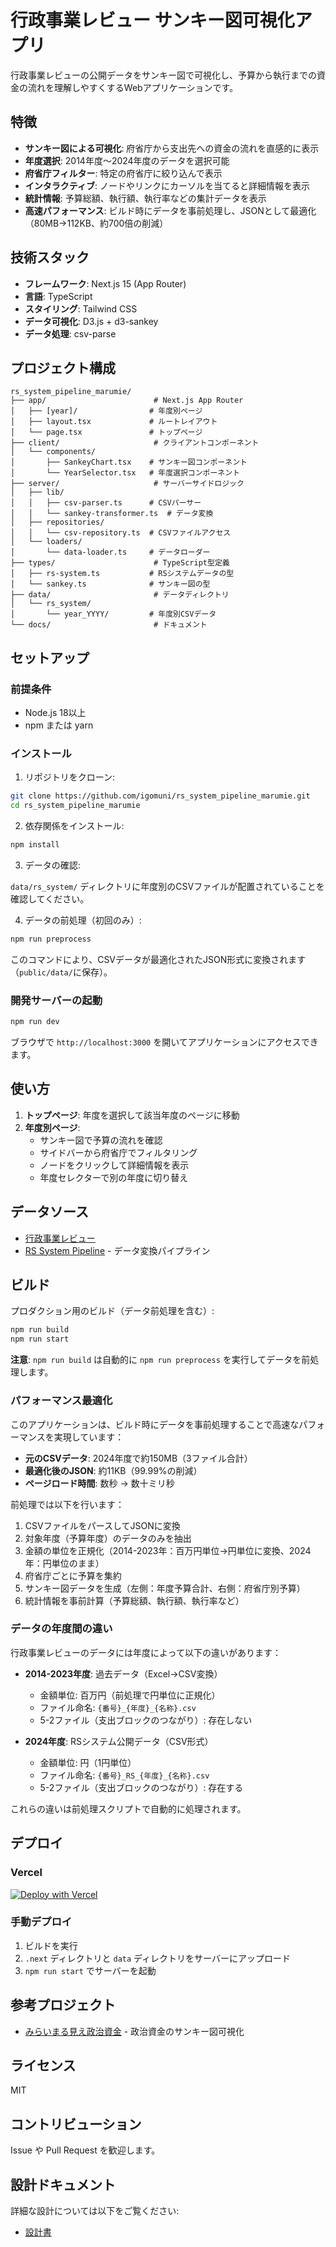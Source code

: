 # 行政事業レビュー サンキー図可視化アプリ

行政事業レビューの公開データをサンキー図で可視化し、予算から執行までの資金の流れを理解しやすくするWebアプリケーションです。

## 特徴

- **サンキー図による可視化**: 府省庁から支出先への資金の流れを直感的に表示
- **年度選択**: 2014年度〜2024年度のデータを選択可能
- **府省庁フィルター**: 特定の府省庁に絞り込んで表示
- **インタラクティブ**: ノードやリンクにカーソルを当てると詳細情報を表示
- **統計情報**: 予算総額、執行額、執行率などの集計データを表示
- **高速パフォーマンス**: ビルド時にデータを事前処理し、JSONとして最適化（80MB→112KB、約700倍の削減）

## 技術スタック

- **フレームワーク**: Next.js 15 (App Router)
- **言語**: TypeScript
- **スタイリング**: Tailwind CSS
- **データ可視化**: D3.js + d3-sankey
- **データ処理**: csv-parse

## プロジェクト構成

```
rs_system_pipeline_marumie/
├── app/                        # Next.js App Router
│   ├── [year]/                # 年度別ページ
│   ├── layout.tsx             # ルートレイアウト
│   └── page.tsx               # トップページ
├── client/                     # クライアントコンポーネント
│   └── components/
│       ├── SankeyChart.tsx    # サンキー図コンポーネント
│       └── YearSelector.tsx   # 年度選択コンポーネント
├── server/                     # サーバーサイドロジック
│   ├── lib/
│   │   ├── csv-parser.ts      # CSVパーサー
│   │   └── sankey-transformer.ts  # データ変換
│   ├── repositories/
│   │   └── csv-repository.ts  # CSVファイルアクセス
│   └── loaders/
│       └── data-loader.ts     # データローダー
├── types/                      # TypeScript型定義
│   ├── rs-system.ts           # RSシステムデータの型
│   └── sankey.ts              # サンキー図の型
├── data/                       # データディレクトリ
│   └── rs_system/
│       └── year_YYYY/         # 年度別CSVデータ
└── docs/                       # ドキュメント
```

## セットアップ

### 前提条件

- Node.js 18以上
- npm または yarn

### インストール

1. リポジトリをクローン:

```bash
git clone https://github.com/igomuni/rs_system_pipeline_marumie.git
cd rs_system_pipeline_marumie
```

2. 依存関係をインストール:

```bash
npm install
```

3. データの確認:

`data/rs_system/` ディレクトリに年度別のCSVファイルが配置されていることを確認してください。

4. データの前処理（初回のみ）:

```bash
npm run preprocess
```

このコマンドにより、CSVデータが最適化されたJSON形式に変換されます（`public/data/`に保存）。

### 開発サーバーの起動

```bash
npm run dev
```

ブラウザで `http://localhost:3000` を開いてアプリケーションにアクセスできます。

## 使い方

1. **トップページ**: 年度を選択して該当年度のページに移動
2. **年度別ページ**:
   - サンキー図で予算の流れを確認
   - サイドバーから府省庁でフィルタリング
   - ノードをクリックして詳細情報を表示
   - 年度セレクターで別の年度に切り替え

## データソース

- [行政事業レビュー](https://www.gyoukaku.go.jp/)
- [RS System Pipeline](https://github.com/igomuni/rs_system_pipeline) - データ変換パイプライン

## ビルド

プロダクション用のビルド（データ前処理を含む）:

```bash
npm run build
npm run start
```

**注意**: `npm run build` は自動的に `npm run preprocess` を実行してデータを前処理します。

### パフォーマンス最適化

このアプリケーションは、ビルド時にデータを事前処理することで高速なパフォーマンスを実現しています：

- **元のCSVデータ**: 2024年度で約150MB（3ファイル合計）
- **最適化後のJSON**: 約11KB（99.99%の削減）
- **ページロード時間**: 数秒 → 数十ミリ秒

前処理では以下を行います：
1. CSVファイルをパースしてJSONに変換
2. 対象年度（予算年度）のデータのみを抽出
3. 金額の単位を正規化（2014-2023年：百万円単位→円単位に変換、2024年：円単位のまま）
4. 府省庁ごとに予算を集約
5. サンキー図データを生成（左側：年度予算合計、右側：府省庁別予算）
6. 統計情報を事前計算（予算総額、執行額、執行率など）

### データの年度間の違い

行政事業レビューのデータには年度によって以下の違いがあります：

- **2014-2023年度**: 過去データ（Excel→CSV変換）
  - 金額単位: 百万円（前処理で円単位に正規化）
  - ファイル命名: `{番号}_{年度}_{名称}.csv`
  - 5-2ファイル（支出ブロックのつながり）: 存在しない

- **2024年度**: RSシステム公開データ（CSV形式）
  - 金額単位: 円（1円単位）
  - ファイル命名: `{番号}_RS_{年度}_{名称}.csv`
  - 5-2ファイル（支出ブロックのつながり）: 存在する

これらの違いは前処理スクリプトで自動的に処理されます。

## デプロイ

### Vercel

[![Deploy with Vercel](https://vercel.com/button)](https://vercel.com/new/clone?repository-url=https://github.com/igomuni/rs_system_pipeline_marumie)

### 手動デプロイ

1. ビルドを実行
2. `.next` ディレクトリと `data` ディレクトリをサーバーにアップロード
3. `npm run start` でサーバーを起動

## 参考プロジェクト

- [みらいまる見え政治資金](https://github.com/igomuni/marumie) - 政治資金のサンキー図可視化

## ライセンス

MIT

## コントリビューション

Issue や Pull Request を歓迎します。

## 設計ドキュメント

詳細な設計については以下をご覧ください:
- [設計書](docs/20251016_2043_行政事業レビューサンキー図可視化WEBアプリ設計.md)
